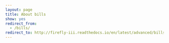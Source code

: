 ```yaml
---
layout: page
title: About bills
show: yes
redirect_from:
  - /bills/
redirect_to: http://firefly-iii.readthedocs.io/en/latest/advanced/bills.html
---
```


